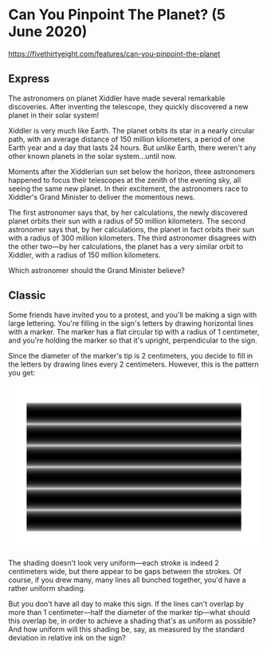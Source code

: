 # Can You Pinpoint The Planet? (5 June 2020)

https://fivethirtyeight.com/features/can-you-pinpoint-the-planet

## Express

The astronomers on planet Xiddler have made several remarkable discoveries.
After inventing the telescope, they quickly discovered a new planet in their solar system!

Xiddler is very much like Earth.
The planet orbits its star in a nearly circular path, with an average distance of 150 million kilometers, a period of one Earth year and a day that lasts 24 hours.
But *unlike* Earth, there weren't any other known planets in the solar system…until now.

Moments after the Xiddlerian sun set below the horizon, three astronomers happened to focus their telescopes at the zenith of the evening sky, all seeing the same new planet.
In their excitement, the astronomers race to Xiddler's Grand Minister to deliver the momentous news.

The first astronomer says that, by her calculations, the newly discovered planet orbits their sun with a radius of 50 million kilometers.
The second astronomer says that, by her calculations, the planet in fact orbits their sun with a radius of 300 million kilometers.
The third astronomer disagrees with the other two—by her calculations, the planet has a very similar orbit to Xiddler, with a radius of 150 million kilometers.

Which astronomer should the Grand Minister believe?

## Classic

Some friends have invited you to a protest, and you'll be making a sign with large lettering.
You're filling in the sign's letters by drawing horizontal lines with a marker.
The marker has a flat circular tip with a radius of 1 centimeter, and you're holding the marker so that it's upright, perpendicular to the sign.

Since the diameter of the marker's tip is 2 centimeters, you decide to fill in the letters by drawing lines every 2 centimeters.
However, this is the pattern you get:

![poster](https://github.com/kennethaw88/Riddler/blob/master/2020-06-05/poster.png)

The shading doesn't look very uniform—each stroke is indeed 2 centimeters wide, but there appear to be gaps between the strokes.
Of course, if you drew many, many lines all bunched together, you'd have a rather uniform shading.

But you don't have all day to make this sign.
If the lines can't overlap by more than 1 centimeter—half the diameter of the marker tip—what should this overlap be, in order to achieve a shading that's as uniform as possible?
And how uniform will this shading be, say, as measured by the standard deviation in relative ink on the sign?

